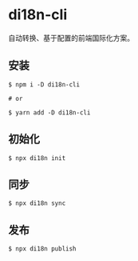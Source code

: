 # di18n-cli

自动转换、基于配置的前端国际化方案。

## 安装

```
$ npm i -D di18n-cli

# or

$ yarn add -D di18n-cli
```

## 初始化

```
$ npx di18n init
```

## 同步

```
$ npx di18n sync
```

## 发布

```
$ npx di18n publish
```

